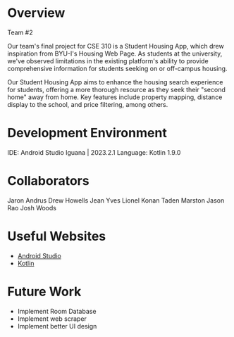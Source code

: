 # Overview

Team #2


Our team's final project for CSE 310 is a Student Housing App, which drew inspiration from BYU-I's Housing Web Page. As students at the university, we've observed limitations in the existing platform's ability to provide comprehensive information for students seeking on or off-campus housing.

Our Student Housing App aims to enhance the housing search experience for students, offering a more thorough resource as they seek their "second home" away from home. Key features include property mapping, distance display to the school, and price filtering, among others.

# Development Environment

IDE: Android Studio Iguana | 2023.2.1
Language: Kotlin 1.9.0


# Collaborators

Jaron Andrus
Drew Howells
Jean Yves Lionel Konan
Taden Marston
Jason Rao
Josh Woods


# Useful Websites


* [Android Studio](https://developer.android.com/training/data-storage/room)
* [Kotlin](https://kotlinlang.org/docs/home.html)

# Future Work

* Implement Room Database
* Implement web scraper
* Implement better UI design

